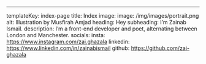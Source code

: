 ---
templateKey: index-page
title: Index
image:
  image: /img/images/portrait.png
  alt: Illustration by Musfirah Amjad
heading: Hey
subheading: I’m Zainab Ismail.
description: I’m a front-end developer and poet, alternating between London and Manchester.
socials:
  insta: https://www.instagram.com/zai.ghazala
  linkedin: https://www.linkedin.com/in/zainabismail
  github: https://github.com/zai-ghazala
